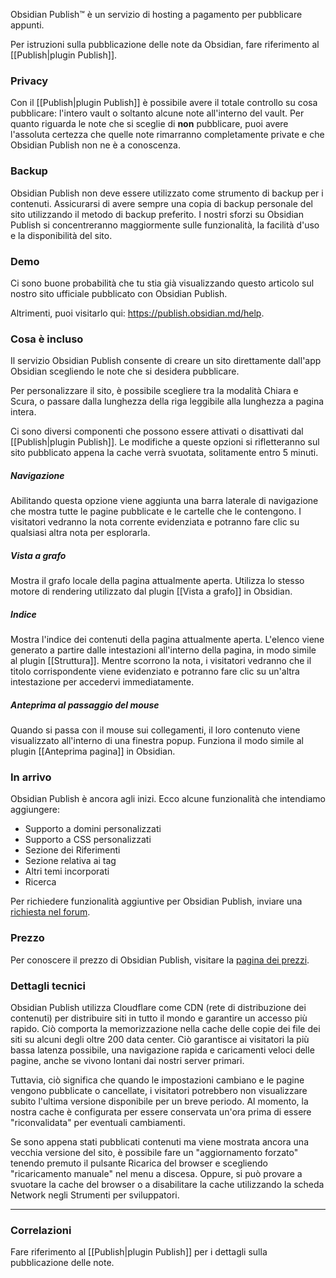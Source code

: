 Obsidian Publish™ è un servizio di hosting a pagamento per pubblicare appunti.

Per istruzioni sulla pubblicazione delle note da Obsidian, fare riferimento al [[Publish|plugin Publish]].

### Privacy

Con il [[Publish|plugin Publish]] è possibile avere il totale controllo su cosa pubblicare: l'intero vault o soltanto alcune note all'interno del vault. Per quanto riguarda le note che si sceglie di **non** pubblicare, puoi avere l'assoluta certezza che quelle note rimarranno completamente private e che Obsidian Publish non ne è a conoscenza.

### Backup

Obsidian Publish non deve essere utilizzato come strumento di backup per i contenuti. Assicurarsi di avere sempre una copia di backup personale del sito utilizzando il metodo di backup preferito. I nostri sforzi su Obsidian Publish si concentreranno maggiormente sulle funzionalità, la facilità d'uso e la disponibilità del sito.

### Demo

Ci sono buone probabilità che tu stia già visualizzando questo articolo sul nostro sito ufficiale pubblicato con Obsidian Publish.

Altrimenti, puoi visitarlo qui: https://publish.obsidian.md/help.

### Cosa è incluso

Il servizio Obsidian Publish consente di creare un sito direttamente dall'app Obsidian scegliendo le note che si desidera pubblicare.

Per personalizzare il sito, è possibile scegliere tra la modalità Chiara e Scura, o passare dalla lunghezza della riga leggibile alla lunghezza a pagina intera.

Ci sono diversi componenti che possono essere attivati o disattivati dal [[Publish|plugin Publish]]. Le modifiche a queste opzioni si rifletteranno sul sito pubblicato appena la cache verrà svuotata, solitamente entro 5 minuti.

##### Navigazione

Abilitando questa opzione viene aggiunta una barra laterale di navigazione che mostra tutte le pagine pubblicate e le cartelle che le contengono. I visitatori vedranno la nota corrente evidenziata e potranno fare clic su qualsiasi altra nota per esplorarla.

##### Vista a grafo

Mostra il grafo locale della pagina attualmente aperta. Utilizza lo stesso motore di rendering utilizzato dal plugin [[Vista a grafo]] in Obsidian.

##### Indice

Mostra l'indice dei contenuti della pagina attualmente aperta. L'elenco viene generato a partire dalle intestazioni all'interno della pagina, in modo simile al plugin [[Struttura]]. Mentre scorrono la nota, i visitatori vedranno che il titolo corrispondente viene evidenziato e potranno fare clic su un'altra intestazione per accedervi immediatamente.

##### Anteprima al passaggio del mouse

Quando si passa con il mouse sui collegamenti, il loro contenuto viene visualizzato all'interno di una finestra popup. Funziona il modo simile al plugin [[Anteprima pagina]] in Obsidian.

### In arrivo

Obsidian Publish è ancora agli inizi. Ecco alcune funzionalità che intendiamo aggiungere:

- Supporto a domini personalizzati
- Supporto a CSS personalizzati
- Sezione dei Riferimenti
- Sezione relativa ai tag
- Altri temi incorporati
- Ricerca

Per richiedere funzionalità aggiuntive per Obsidian Publish, inviare una [richiesta nel forum](https://forum.obsidian.md/).

### Prezzo

Per conoscere il prezzo di Obsidian Publish, visitare la [pagina dei prezzi](https://obsidian.md/pricing).

### Dettagli tecnici

Obsidian Publish utilizza Cloudflare come CDN (rete di distribuzione dei contenuti) per distribuire siti in tutto il mondo e garantire un accesso più rapido. Ciò comporta la memorizzazione nella cache delle copie dei file dei siti su alcuni degli oltre 200 data center. Ciò garantisce ai visitatori la più bassa latenza possibile, una navigazione rapida e caricamenti veloci delle pagine, anche se vivono lontani dai nostri server primari.

Tuttavia, ciò significa che quando le impostazioni cambiano e le pagine vengono pubblicate o cancellate, i visitatori potrebbero non visualizzare subito l'ultima versione disponibile per un breve periodo. Al momento, la nostra cache è configurata per essere conservata un'ora prima di essere "riconvalidata" per eventuali cambiamenti.

Se sono appena stati pubblicati contenuti ma viene mostrata ancora una vecchia versione del sito, è possibile fare un "aggiornamento forzato" tenendo premuto il pulsante Ricarica del browser e scegliendo "ricaricamento manuale" nel menu a discesa. Oppure, si può provare a svuotare la cache del browser o a disabilitare la cache utilizzando la scheda Network negli Strumenti per sviluppatori.

---

### Correlazioni

Fare riferimento al [[Publish|plugin Publish]] per i dettagli sulla pubblicazione delle note.